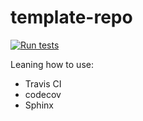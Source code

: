 # template-repo
[![Run tests](https://github.com/arjunsavel/template-repo/actions/workflows/python-app.yml/badge.svg)](https://github.com/arjunsavel/template-repo/actions/workflows/python-app.yml)


Leaning how to use:

- Travis CI
- codecov
- Sphinx

<!-- [![Documentation Status](https://readthedocs.org/projects/webb-scraping/badge/?version=latest)](https://webb-scraping.readthedocs.io/en/latest/?badge=latest) [![Build Status](https://travis-ci.com/arjunsavel/webb_scraping.svg?branch=master)](https://travis-ci.com/arjunsavel/webb_scraping) [![codecov](https://codecov.io/gh/arjunsavel/webb_scraping/branch/master/graph/badge.svg)](https://codecov.io/gh/arjunsavel/webb_scraping) [![PyPI version](https://badge.fury.io/py/webb-scraping.svg)](https://badge.fury.io/py/webb-scraping) [![CodeFactor](https://www.codefactor.io/repository/github/arjunsavel/webb_scraping/badge)](https://www.codefactor.io/repository/github/arjunsavel/webb_scraping) -->

